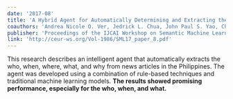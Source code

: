 ```yaml
---
date: '2017-08'
title: 'A Hybrid Agent for Automatically Determining and Extracting the 5Ws of Filipino News Articles'
coauthors: 'Andrea Nicole O. Ver, Jedrick L. Chua, John Paul S. Yao, Charibeth K. Cheng'
publisher: 'Proceedings of the IJCAI Workshop on Semantic Machine Learning'
link: 'http://ceur-ws.org/Vol-1986/SML17_paper_8.pdf'
---
```


This research describes an intelligent agent that automatically extracts the who, when, where, what, and why from news articles in the Philippines. The agent was developed using a combination of rule-based techniques and traditional machine learning models. **The results showed promising performance, especially for the who, when, and what.**
